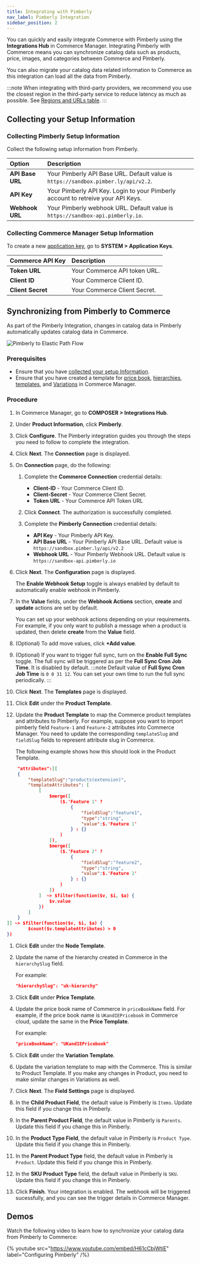 ```yaml
---
title: Integrating with Pimberly
nav_label: Pimberly Integration
sidebar_position: 2
---
```


You can quickly and easily integrate Commerce with Pimberly using the **Integrations Hub** in Commerce Manager. Integrating Pimberly with Commerce means you can synchronize catalog data such as products, price, images, and categories between Commerce and Pimberly. 

You can also migrate your catalog data related information to Commerce as this integration can load all the data from Pimberly.

:::note
When integrating with third-party providers, we recommend you use the closest region in the third-party service to reduce latency as much as possible. See [Regions and URLs table](/docs/commerce-cloud/api-overview/elastic-path-domains#regions-and-ur-ls).
:::

## Collecting your Setup Information

### Collecting Pimberly Setup Information

Collect the following setup information from Pimberly.

| Option | Description                            |
|:------------------------------------|:---------------------------------------|
| **API Base URL**                    | Your Pimberly API Base URL. Default value is `https://sandbox.pimber.ly/api/v2.2`. |
| **API Key**                       | Your Pimberly API Key. Login to your Pimberly account to retreive your API Keys. |
| **Webhook URL**               | Your Pimberly webhook URL. Default value is `https://sandbox-api.pimberly.io`. |

### Collecting Commerce Manager Setup Information

To create a new [application key](/docs/commerce-cloud/authentication/application-keys/application-keys-cm), go to **SYSTEM > Application Keys**.

| Commerce API Key | Description                            |
|:------------------------------------|:---------------------------------------|
| **Token URL**                       | Your Commerce API token URL. |
| **Client ID**                       | Your Commerce Client ID. |
| **Client Secret**                   | Your Commerce Client Secret. |

## Synchronizing from Pimberly to Commerce

As part of the Pimberly Integration, changes in catalog data in Pimberly automatically updates catalog data in Commerce.

![Pimberly to Elastic Path Flow](/assets/Pimberly.png)

### Prerequisites

 - Ensure that you have [collected your setup Information](#collecting-your-setup-information).
 - Ensure that you have created a template for [price book](/docs/pxm/pricebooks/pxm-pricebooks#creating-price-books), [hierarchies](/docs/pxm/hierarchies/hierarchy#creating-hierarchies), [templates](/docs/pxm/products/extending-pxm-products/templates#creating-templates), and [Variations](/docs/pxm/products/pxm-product-variations/variations#creating-variations) in Commerce Manager.

 ### Procedure

1. In Commerce Manager, go to **COMPOSER > Integrations Hub**.
1. Under **Product Information**, click **Pimberly**.
1. Click **Configure**. The Pimberly integration guides you through the steps you need to follow to complete the integration.
1. Click **Next**. The **Connection** page is displayed.
1. On **Connection** page, do the following:
    1. Complete the **Commerce Connection** credential details:
        - **Client-ID**  - Your Commerce Client ID.
        - **Client-Secret** - Your Commerce Client Secret.
        - **Token URL** - Your Commerce API Token URL
    
    1. Click **Connect**. The authorization is successfully completed.
    1. Complete the **Pimberly Connection** credential details:
        - **API Key** - Your Pimberly API Key.
        - **API Base URL**  - Your Pimberly API Base URL. Default value is `https://sandbox.pimber.ly/api/v2.2`
        - **Webhook URL** - Your Pimberly Webhook URL. Default value is `https://sandbox-api.pimberly.io`

1. Click **Next**. The **Configuration** page is displayed. 

    The **Enable Webhook Setup** toggle is always enabled by default to automatically enable webhook in Pimberly. 
1. In the **Value** fields, under the **Webhook Actions** section, **create** and **update** actions are set by default.
    
    You can set up your webhook actions depending on your requirements. For example, if you only want to publish a message when a product is updated, then delete **create** from the **Value** field.
    
1. (Optional) To add move values, click **+Add value**. 
1. (Optional) If you want to trigger full sync, turn on the **Enable Full Sync** toggle. The full sync will be triggered as per the **Full Sync Cron Job Time**. It is disabled by default.
    :::note
    Default value of **Full Sync Cron Job Time** is `0 0 31 12`. You can set your own time to run the full sync periodically.
    :::
1. Click **Next**.  The **Templates** page is displayed.
1. Click **Edit** under the **Product Template**.
1. Update the **Product Template** to map the Commerce product templates and attributes to Pimberly.
    For example, suppose you want to import pimberly field `Feature-1` and `Feature-2` attributes into Commerce Manager. You need to update the corresponding `templateSlug` and `fieldSlug` fields to represent attribute slug in Commerce.
    
    The following example shows how this should look in the Product Template.

```Json
    "attributes":[[
    {
        "templateSlug":"products(extension)",
        "templateAttributes": [
            [
                $merge([
                    ($.'Feature 1' ?
                        {
                            "fieldSlug":"feature1",
                            "type":"string",
                            "value":$.'Feature 1'
                        } : {}
                    )
                ]),
                $merge([
                    ($.'Feature 2' ?
                        {
                            "fieldSlug":"feature2",
                            "type":"string",
                            "value":$.'Feature 2'
                        } : {}
                    )
                ])
            ]  ~> $filter(function($v, $i, $a) {
                $v.value
            })
        ]
    }
]] ~> $filter(function($v, $i, $a) {
        $count($v.templateAttributes) > 0
})
```

1. Click **Edit** under the **Node Template**.
1. Update the name of the hierarchy created in Commerce in the `hierarchySlug` field.
    
    For example:
    
    ```Json
    "hierarchySlug": "uk-hierarchy"
    ```
1. Click **Edit** under **Price Template**.
1. Update the price book name of Commerce in `priceBookName` field. For example, if the price book name is `UKandIEPricebook` in Commerce cloud, update the same in the **Price Template**.

    For example:
    ```Json
    "priceBookName": "UKandIEPricebook"
    ```
1. Click **Edit** under the **Variation Template**.
1. Update the variation template to map with the Commerce. This is similar to Product Template. If you make any changes in Product, you need to make similar changes in Variations as well.
1. Click **Next**. The **Field Settings** page is displayed.
1. In the **Child Product Field**, the default value is Pimberly is `Items`. Update this field if you change this in Pimberly.
1. In the **Parent Product Field**, the default value in Pimberly is `Parents`. Update this field if you change this in Pimberly.
1. In the **Product Type Field**, the default value in Pimberly is `Product Type`. Update this field if you change this in Pimberly.
1. In the **Parent Product Type** field, the default value in Pimberly is `Product`. Update this field if you change this in Pimberly.
1. In the **SKU Product Type** field, the default value in Pimberly is `SKU`. Update this field if you change this in Pimberly.
1. Click **Finish**. Your integration is enabled. The webhook will be triggered sucessfully, and you can see the trigger details in Commerce Manager.

## Demos

Watch the following video to learn how to synchronize your catalog data from Pimberly to Commerce:

{% youtube src="https://www.youtube.com/embed/H61cCbjWtiE" label="Configuring Pimberly" /%}
